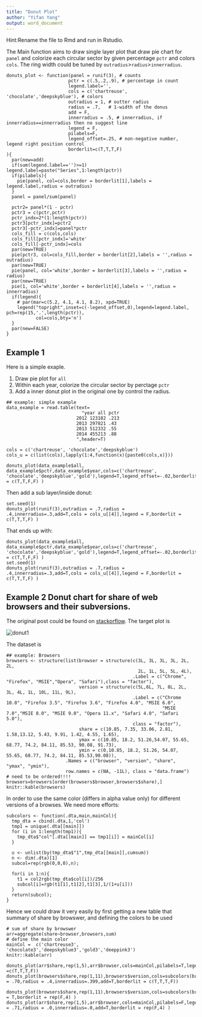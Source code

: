 ```yaml
---
title: "Donut Plot"
author: "Yifan Yang"
output: word_document
---
```


Hint:Rename the file to Rmd and run in Rstudio.

The Main function aims to draw single layer plot that draw pie chart for `panel` and colorize each
circular sector by given percentage `pctr` and colors `cols`. The ring width could be tuned by
`outradius`>`radius`>`innerradius`.

```{r}
donuts_plot <- function(panel = runif(3), # counts
                       pctr = c(.5,.2,.9), # percentage in count
                       legend.label='',
                       cols = c('chartreuse', 'chocolate','deepskyblue'), # colors
                       outradius = 1, # outter radius
                       radius = .7,   # 1-width of the donus 
                       add = F,
                       innerradius = .5, # innerradius, if innerradius==innerradius then no suggest line
                       legend = F,
                       pilabels=F,
                       legend_offset=.25, # non-negative number, legend right position control
                       borderlit=c(T,T,T,F)
){
  par(new=add)
  if(sum(legend.label=='')>=1) legend.label=paste("Series",1:length(pctr))
  if(pilabels){
    pie(panel, col=cols,border = borderlit[1],labels = legend.label,radius = outradius)
  }
  panel = panel/sum(panel)

  pctr2= panel*(1 - pctr)
  pctr3 = c(pctr,pctr)
  pctr_indx=2*(1:length(pctr))
  pctr3[pctr_indx]=pctr2
  pctr3[-pctr_indx]=panel*pctr
  cols_fill = c(cols,cols)
  cols_fill[pctr_indx]='white'
  cols_fill[-pctr_indx]=cols
  par(new=TRUE)
  pie(pctr3, col=cols_fill,border = borderlit[2],labels = '',radius = outradius)
  par(new=TRUE)
  pie(panel, col='white',border = borderlit[3],labels = '',radius = radius)
  par(new=TRUE)
  pie(1, col='white',border = borderlit[4],labels = '',radius = innerradius)
  if(legend){
    # par(mar=c(5.2, 4.1, 4.1, 8.2), xpd=TRUE)
    legend("topright",inset=c(-legend_offset,0),legend=legend.label, pch=rep(15,'.',length(pctr)), 
           col=cols,bty='n')
  }
  par(new=FALSE)
}
```

Example 1
------------

Here is a simple exaple.

1. Draw pie plot for `all`    
2. Within each year, colorize the circular sector by perctage `pctr`    
3. Add a inner donut plot in the original one by control the radius. 

```{r, fig.width=8,fig.height=8}
## example: simple example
data_example = read.table(text=
                            "year all pctr
                          2012 123182 .213
                          2013 297821 .43
                          2013 512332 .55
                          2014 455213 .88
                          ",header=T)

cols = c('chartreuse', 'chocolate','deepskyblue')
cols_u = c(list(cols),lapply(1:4,function(x){paste0(cols,x)}))

donuts_plot(data_example$all, data_example$pctr,data_example$year,cols=c('chartreuse', 'chocolate','deepskyblue','gold'),legend=T,legend_offset=-.02,borderlit = c(T,T,F,F) )
```

Then add a sub layer/inside donut:

```{r, fig.width=8,fig.height=8}
set.seed(1)
donuts_plot(runif(3),outradius = .7,radius = .4,innerradius=.3,add=T,cols = cols_u[[4]],legend = F,borderlit = c(T,T,T,F) )
```

That ends up with:

```{r,echo=FALSE,fig.width=8,fig.height=8}
donuts_plot(data_example$all, data_example$pctr,data_example$year,cols=c('chartreuse', 'chocolate','deepskyblue','gold'),legend=T,legend_offset=-.02,borderlit = c(T,T,F,F) )
set.seed(1)
donuts_plot(runif(3),outradius = .7,radius = .4,innerradius=.3,add=T,cols = cols_u[[4]],legend = F,borderlit = c(T,T,T,F) )
```

Example 2 Donut chart for share of web browsers and their subversions. 
-------------

The original post could be found on [stackorflow](http://stackoverflow.com/questions/26748069/ggplot2-pie-and-donut-chart-on-same-plot).
The target plot is

![donut1](./target_donuts.png)

The dataset is 


```{r, asis=TRUE}
## example: Browsers
browsers <- structure(list(browser = structure(c(3L, 3L, 3L, 3L, 2L, 2L, 
                                                 2L, 1L, 5L, 5L, 4L), 
                                               .Label = c("Chrome", "Firefox", "MSIE","Opera", "Safari"),class = "factor"), 
                           version = structure(c(5L,6L, 7L, 8L, 2L, 3L, 4L, 1L, 10L, 11L, 9L), 
                                               .Label = c("Chrome 10.0", "Firefox 3.5", "Firefox 3.6", "Firefox 4.0", "MSIE 6.0", 
                                                          "MSIE 7.0","MSIE 8.0", "MSIE 9.0", "Opera 11.x", "Safari 4.0", "Safari 5.0"),
                                               class = "factor"), 
                           share = c(10.85, 7.35, 33.06, 2.81, 1.58,13.12, 5.43, 9.91, 1.42, 4.55, 1.65), 
                           ymax = c(10.85, 18.2, 51.26,54.07, 55.65, 68.77, 74.2, 84.11, 85.53, 90.08, 91.73), 
                           ymin = c(0,10.85, 18.2, 51.26, 54.07, 55.65, 68.77, 74.2, 84.11, 85.53,90.08)),
                      .Names = c("browser", "version", "share", "ymax", "ymin"),
                      row.names = c(NA, -11L), class = "data.frame")
# need to be ordered!!!!
browsers=browsers[order(browsers$browser,browsers$share),]
knitr::kable(browsers)
```

In order to use the same color (differs in alpha value only) for different versions of a browses. We need more efforts:


```{r}
subcolors <- function(.dta,main,mainCol){
  tmp_dta = cbind(.dta,1,'col')
  tmp1 = unique(.dta[[main]])
  for (i in 1:length(tmp1)){
    tmp_dta$"col"[.dta[[main]] == tmp1[i]] = mainCol[i]
  }
  
  u <- unlist(by(tmp_dta$"1",tmp_dta[[main]],cumsum))
  n <- dim(.dta)[1]
  subcol=rep(rgb(0,0,0),n);
  
  for(i in 1:n){
    t1 = col2rgb(tmp_dta$col[i])/256
    subcol[i]=rgb(t1[1],t1[2],t1[3],1/(1+u[i]))
  }
  return(subcol);
}
```

Hence we could draw it very easily by first getting a new table that summary of share by browswer, and defining the colors to be used

```{r,asis=TRUE}
# sum of share by browswer
arr=aggregate(share~browser,browsers,sum)
# define the main color
mainCol =  c('chartreuse3', 'chocolate3','deepskyblue3','gold3','deeppink3')
knitr::kable(arr)
```

```{r, fig.width=8,fig.height=8,fig.cap="Donuts chart of browsers' shares: implement 1"}
donuts_plot(arr$share,rep(1,5),arr$browser,cols=mainCol,pilabels=T,legend=F,borderlit =c(T,T,T,F))
donuts_plot(browsers$share,rep(1,11),browsers$version,cols=subcolors(browsers,"browser",mainCol),pilabels=T,legend_offset=.02,outradius = .70,radius = .4,innerradius=.399,add=T,borderlit = c(T,T,T,F))
```


```{r, fig.width=8,fig.height=7,fig.cap="Donuts chart of browsers' shares: implement 2"}
donuts_plot(browsers$share,rep(1,11),browsers$version,cols=subcolors(browsers,"browser",mainCol),legend=F,pilabels = T,borderlit = rep(F,4) )
donuts_plot(arr$share,rep(1,5),arr$browser,cols=mainCol,pilabels=F,legend=T,legend_offset=.01,outradius = .71,radius = .0,innerradius=.0,add=T,borderlit = rep(F,4) )
```
